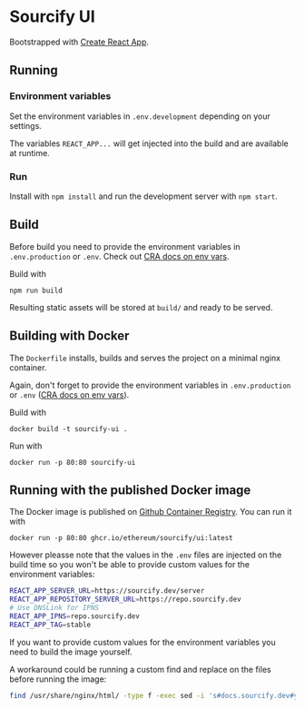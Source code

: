 # Sourcify UI

Bootstrapped with [Create React App](https://github.com/facebook/create-react-app).

## Running

### Environment variables

Set the environment variables in `.env.development` depending on your settings.

The variables `REACT_APP...` will get injected into the build and are available at runtime.

### Run

Install with `npm install` and run the development server with `npm start`.

## Build

Before build you need to provide the environment variables in `.env.production` or `.env`. Check out [CRA docs on env vars](https://create-react-app.dev/docs/adding-custom-environment-variables/).

Build with

```
npm run build
```

Resulting static assets will be stored at `build/` and ready to be served.

## Building with Docker

The `Dockerfile` installs, builds and serves the project on a minimal nginx container.

Again, don't forget to provide the environment variables in `.env.production` or `.env` ([CRA docs on env vars](https://create-react-app.dev/docs/adding-custom-environment-variables/)).

Build with

```
docker build -t sourcify-ui .
```

Run with

```
docker run -p 80:80 sourcify-ui
```

## Running with the published Docker image

The Docker image is published on [Github Container Registry](https://github.com/ethereum/sourcify/pkgs/container/sourcify%2Fui). You can run it with

```
docker run -p 80:80 ghcr.io/ethereum/sourcify/ui:latest
```

However pleasse note that the values in the `.env` files are injected on the build time so you won't be able to provide custom values for the environment variables:

```bash
REACT_APP_SERVER_URL=https://sourcify.dev/server
REACT_APP_REPOSITORY_SERVER_URL=https://repo.sourcify.dev
# Use DNSLink for IPNS
REACT_APP_IPNS=repo.sourcify.dev
REACT_APP_TAG=stable
```

If you want to provide custom values for the environment variables you need to build the image yourself.

A workaround could be running a custom find and replace on the files before running the image:

```bash
find /usr/share/nginx/html/ -type f -exec sed -i 's#docs.sourcify.dev#yourcustomlink.com#g' {} \;;
```
